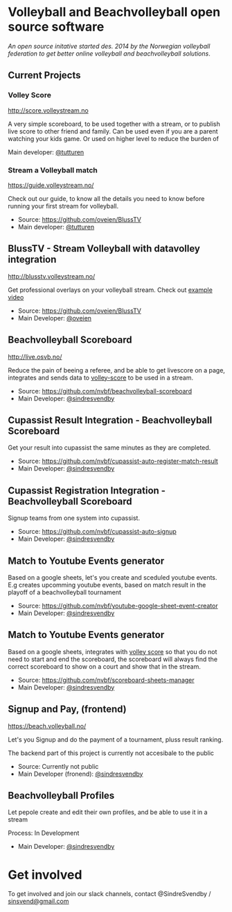 Volleyball and Beachvolleyball open source software
==============

_An open source initative started des.  2014 by the Norwegian volleyball federation to get better online volleyball and beachvolleyball solutions_.

## Current Projects 

### Volley Score

http://score.volleystream.no 

A very simple scoreboard, to be used together with a stream, or to publish live score to other friend and family. Can be used even if you are a parent watching your kids game. Or used on higher level to reduce the burden of 

Main developer: [@tutturen](https://github.com/tutturen)

### Stream a Volleyball match 

https://guide.volleystream.no/

Check out our guide, to know all the details you need to know before running your first stream for volleyball.

* Source: https://github.com/oveien/BlussTV
* Main developer: [@tutturen](https://github.com/tutturen)


## BlussTV - Stream Volleyball with datavolley integration

http://blusstv.volleystream.no/

Get professional overlays on your volleyball stream. Check out [example video](https://www.youtube.com/watch?v=VKEX27y5nkY) 


* Source: https://github.com/oveien/BlussTV
* Main Developer: [@oveien](https://github.com/oveien)


## Beachvolleyball Scoreboard 

http://live.osvb.no/

Reduce the pain of beeing a referee, and be able to get livescore on a page, integrates and sends data to [volley-score](http://score.volleystream.no ) to be used in a stream. 

* Source: https://github.com/nvbf/beachvolleyball-scoreboard
* Main Developer: [@sindresvendby](https://github.com/sindresvendby)


## Cupassist Result Integration - Beachvolleyball Scoreboard 

Get your result into cupassist the same minutes as they are completed. 

* Source: https://github.com/nvbf/cupassist-auto-register-match-result
* Main Developer: [@sindresvendby](https://github.com/sindresvendby)

## Cupassist Registration Integration - Beachvolleyball Scoreboard 

Signup teams from one system into cupassist.

* Source: https://github.com/nvbf/cupassist-auto-signup
* Main Developer: [@sindresvendby](https://github.com/sindresvendby)

## Match to Youtube Events generator

Based on a google sheets, let's you create and sceduled youtube events.
E.g creates upcomming youtube events, based on match result in the playoff of a beachvolleyball tournament

* Source: https://github.com/nvbf/youtube-google-sheet-event-creator
* Main Developer: [@sindresvendby](https://github.com/sindresvendby)

## Match to Youtube Events generator

Based on a google sheets, integrates with [volley score](http://score.volleystream.no) so that you do not need to start and end the scoreboard, the scoreboard will always find the correct scoreboard to show on a court and show that in the stream.

* Source: https://github.com/nvbf/scoreboard-sheets-manager
* Main Developer: [@sindresvendby](https://github.com/sindresvendby)

## Signup and Pay, (frontend)

https://beach.volleyball.no/

Let's you Signup and do the payment of a tournament, pluss result ranking. 

The backend part of this project is currently not accesibale to the public

* Source: Currently not public
* Main Developer (fronend): [@sindresvendby](https://github.com/sindresvendby)

## Beachvolleyball Profiles 

Let pepole create and edit their own profiles, and be able to use it in a stream

Process: In Development
* Main Developer: [@sindresvendby](https://github.com/sindresvendby)


# Get involved

To get involved and join our slack channels, contact @SindreSvendby / sinsvend@gmail.com


